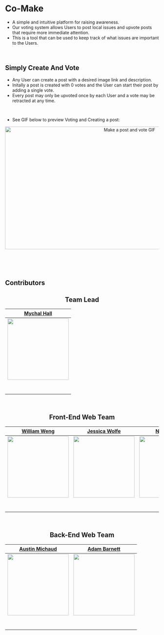 # Co-Make
- A simple and intuitive platform for raising awareness.
- Our voting system allows Users to post local issues and upvote posts that require more immediate attention.
- This is a tool that can be used to keep track of what issues are important to the Users.
<br>

## Simply Create And Vote
- Any User can create a post with a desired image link and description.
- Initally a post is created with 0 votes and the User can start their post by adding a single vote.
- Every post may only be upvoted once by each User and a vote may be retracted at any time.
<br>

- See GIF below to preview Voting and Creating a post:
<center>
<img src="./data/comake.gif" title="Make a post and vote GIF" alt="Make a post and vote GIF" width="800" height="400">
<br><br>
</center>
<br><br><br>

## Contributors
<center>

<h2>Team Lead</h2>

|                                              [Mychal Hall](https://github.com/mychal-hall)                                               |
| :---------------------------------------------------------------------------------------------------------------------------------------: |
| [<img src="https://avatars1.githubusercontent.com/u/45377552?s=460&u=e0ce98516e9c02a43e3f3df9b9052958943858b5&v=4" width = "200" />](https://github.com/mychal-hall) |
|                           [<img src="https://github.com/favicon.ico" width="15"> ](https://github.com/mychal-hall)                            |
|          [<img src="https://static.licdn.com/sc/h/al2o9zrvru7aqj8e1x2rzsrca" width="15"> ](https://www.linkedin.com/in/mychal-hall-093a01180/)          |

<br>
<h2>Front-End Web Team</h2>

|                                                 [William Weng](https://github.com/weng7533)                                                                       |                                                 [Jessica Wolfe](https://github.com/jleahwolff)                                                                      |                                               [Nate Mosco](https://github.com/natemosco)                                                                           |
| :---------------------------------------------------------------------------------------------------------------------------------------------------------------: | :-----------------------------------------------------------------------------------------------------------------------------------------------------------------: | :----------------------------------------------------------------------------------------------------------------------------------------------------------------: |
| [<img src="https://avatars2.githubusercontent.com/u/55851389?s=400&u=00b58d3a5f80b478d697770b53d2ede2c6ab8160&v=4" width = "200" />](https://github.com/weng7533) | [<img src="https://avatars1.githubusercontent.com/u/54365640?s=400&u=7b8b4d3f947e41d99d2e8bf9aa2782a71702d028&v=4" width = "200" />](https://github.com/jleahwolff) | [<img src="https://avatars2.githubusercontent.com/u/52896695?s=460&u=7676d229166c075e0b83ee9bb5b217f03af0cae5&v=4" width = "200" />](https://github.com/natemosco) |
|                           [<img src="https://github.com/favicon.ico" width="15"> ](https://github.com/weng7533)                                                   |                           [<img src="https://github.com/favicon.ico" width="15"> ](https://github.com/jleahwolff)                                                   |                           [<img src="https://github.com/favicon.ico" width="15"> ](https://github.com/natemosco)                                                   |
|     [<img src="https://static.licdn.com/sc/h/al2o9zrvru7aqj8e1x2rzsrca" width="15"> ](https://www.linkedin.com/in/william-weng-513b26178/)                        |    [<img src="https://static.licdn.com/sc/h/al2o9zrvru7aqj8e1x2rzsrca" width="15"> ](https://www.linkedin.com/in/jwolff2/)                                          |     [<img src="https://static.licdn.com/sc/h/al2o9zrvru7aqj8e1x2rzsrca" width="15"> ](https://www.linkedin.com/in/nate-mosco-98888ab4/)                            |
<br>
<h2>Back-End Web Team</h2>

|                                                 [Austin Michaud](https://github.com/foobar404)                                                                       |                                                 [Adam Barnett](https://github.com/abarne)                                                                       |
| :------------------------------------------------------------------------------------------------------------------------------------------------------------------: | :-------------------------------------------------------------------------------------------------------------------------------------------------------------: |
| [<img src="https://avatars3.githubusercontent.com/u/28680349?s=460&u=788bfedaea581e8beb719814ce27fed2e808293d&v=4" width = "200" />](https://github.com/foobar404)   | [<img src="https://avatars2.githubusercontent.com/u/25615441?s=400&u=97e49ee87b9e621f3ed6da48bedd5be5ddb74b0a&v=4" width = "200" />](https://github.com/abarne) |
|                           [<img src="https://github.com/favicon.ico" width="15"> ](https://github.com/foobar404)                                                     |                           [<img src="https://github.com/favicon.ico" width="15"> ](https://github.com/abarne)                                                   |
|     [<img src="https://static.licdn.com/sc/h/al2o9zrvru7aqj8e1x2rzsrca" width="15"> ](https://www.linkedin.com/in/austin-michaud-9b25aa141/)                         |    [<img src="https://static.licdn.com/sc/h/al2o9zrvru7aqj8e1x2rzsrca" width="15"> ](https://www.linkedin.com/in/adam-barnett-905845186/)                       |

</center>
